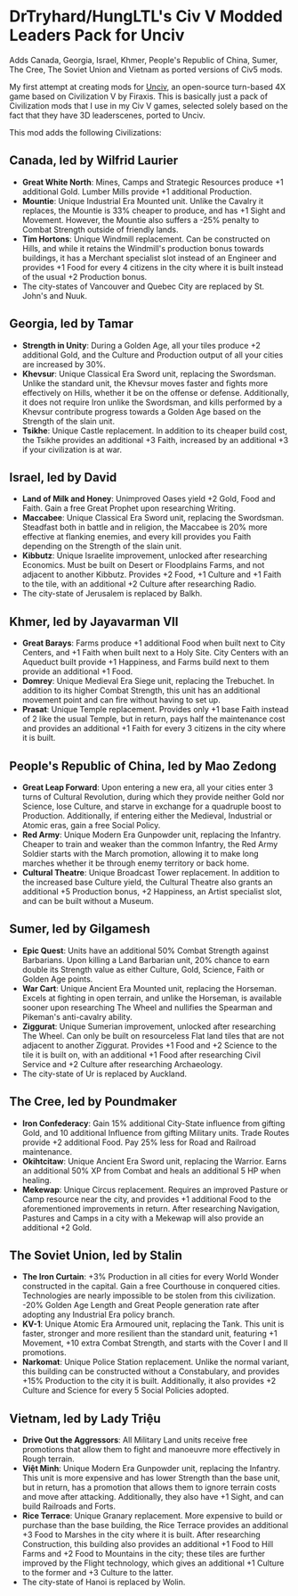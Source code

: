 # DrTryhard/HungLTL's Civ V Modded Leaders Pack for Unciv

Adds Canada, Georgia, Israel, Khmer, People's Republic of China, Sumer, The Cree, The Soviet Union and Vietnam as ported versions of Civ5 mods.

My first attempt at creating mods for [Unciv](https://github.com/yairm210/Unciv), an open-source turn-based 4X game based on Civilization V by Firaxis. This is basically just a pack of Civilization mods that I use in my Civ V games, selected solely based on the fact that they have 3D leaderscenes, ported to Unciv.

This mod adds the following Civilizations:

## Canada, led by Wilfrid Laurier
* **Great White North**: Mines, Camps and Strategic Resources produce +1 additional Gold. Lumber Mills provide +1 additional Production.
* **Mountie**: Unique Industrial Era Mounted unit. Unlike the Cavalry it replaces, the Mountie is 33% cheaper to produce, and has +1 Sight and Movement. However, the Mountie also suffers a -25% penalty to Combat Strength outside of friendly lands.
* **Tim Hortons**: Unique Windmill replacement. Can be constructed on Hills, and while it retains the Windmill's production bonus towards buildings, it has a Merchant specialist slot instead of an Engineer and provides +1 Food for every 4 citizens in the city where it is built instead of the usual +2 Production bonus.
* The city-states of Vancouver and Quebec City are replaced by St. John's and Nuuk.

## Georgia, led by Tamar
* **Strength in Unity**: During a Golden Age, all your tiles produce +2 additional Gold, and the Culture and Production output of all your cities are increased by 30%.
* **Khevsur**: Unique Classical Era Sword unit, replacing the Swordsman. Unlike the standard unit, the Khevsur moves faster and fights more effectively on Hills, whether it be on the offense or defense. Additionally, it does not require Iron unlike the Swordsman, and kills performed by a Khevsur contribute progress towards a Golden Age based on the Strength of the slain unit.
* **Tsikhe**: Unique Castle replacement. In addition to its cheaper build cost, the Tsikhe provides an additional +3 Faith, increased by an additional +3 if your civilization is at war.

## Israel, led by David
* **Land of Milk and Honey**: Unimproved Oases yield +2 Gold, Food and Faith. Gain a free Great Prophet upon researching Writing.
* **Maccabee**: Unique Classical Era Sword unit, replacing the Swordsman. Steadfast both in battle and in religion, the Maccabee is 20% more effective at flanking enemies, and every kill provides you Faith depending on the Strength of the slain unit.
* **Kibbutz**: Unique Israelite improvement, unlocked after researching Economics. Must be built on Desert or Floodplains Farms, and not adjacent to another Kibbutz. Provides +2 Food, +1 Culture and +1 Faith to the tile, with an additional +2 Culture after researching Radio.
* The city-state of Jerusalem is replaced by Balkh.

## Khmer, led by Jayavarman VII
* **Great Barays**: Farms produce +1 additional Food when built next to City Centers, and +1 Faith when built next to a Holy Site. City Centers with an Aqueduct built provide +1 Happiness, and Farms build next to them provide an additional +1 Food.
* **Domrey**: Unique Medieval Era Siege unit, replacing the Trebuchet. In addition to its higher Combat Strength, this unit has an additional movement point and can fire without having to set up.
* **Prasat**: Unique Temple replacement. Provides only +1 base Faith instead of 2 like the usual Temple, but in return, pays half the maintenance cost and provides an additional +1 Faith for every 3 citizens in the city where it is built.

## People's Republic of China, led by Mao Zedong
* **Great Leap Forward**: Upon entering a new era, all your cities enter 3 turns of Cultural Revolution, during which they provide neither Gold nor Science, lose Culture, and starve in exchange for a quadruple boost to Production. Additionally, if entering either the Medieval, Industrial or Atomic eras, gain a free Social Policy.
* **Red Army**: Unique Modern Era Gunpowder unit, replacing the Infantry. Cheaper to train and weaker than the common Infantry, the Red Army Soldier starts with the March promotion, allowing it to make long marches whether it be through enemy territory or back home.
* **Cultural Theatre**: Unique Broadcast Tower replacement. In addition to the increased base Culture yield, the Cultural Theatre also grants an additional +5 Production bonus, +2 Happiness, an Artist specialist slot, and can be built without a Museum.

## Sumer, led by Gilgamesh
* **Epic Quest**: Units have an additional 50% Combat Strength against Barbarians. Upon killing a Land Barbarian unit, 20% chance to earn double its Strength value as either Culture, Gold, Science, Faith or Golden Age points.
* **War Cart**: Unique Ancient Era Mounted unit, replacing the Horseman. Excels at fighting in open terrain, and unlike the Horseman, is available sooner upon researching The Wheel and nullifies the Spearman and Pikeman's anti-cavalry ability.
* **Ziggurat**: Unique Sumerian improvement, unlocked after researching The Wheel. Can only be built on resourceless Flat land tiles that are not adjacent to another Ziggurat. Provides +1 Food and +2 Science to the tile it is built on, with an additional +1 Food after researching Civil Service and +2 Culture after researching Archaeology.
* The city-state of Ur is replaced by Auckland.

## The Cree, led by Poundmaker
* **Iron Confederacy**: Gain 15% additional City-State influence from gifting Gold, and 10 additional Influence from gifting Military units. Trade Routes provide +2 additional Food. Pay 25% less for Road and Railroad maintenance.
* **Okihtcitaw**: Unique Ancient Era Sword unit, replacing the Warrior. Earns an additional 50% XP from Combat and heals an additional 5 HP when healing.
* **Mekewap**: Unique Circus replacement. Requires an improved Pasture or Camp resource near the city, and provides +1 additional Food to the aforementioned improvements in return. After researching Navigation, Pastures and Camps in a city with a Mekewap will also provide an additional +2 Gold.

## The Soviet Union, led by Stalin
* **The Iron Curtain**: +3% Production in all cities for every World Wonder constructed in the capital. Gain a free Courthouse in conquered cities. Technologies are nearly impossible to be stolen from this civilization. -20% Golden Age Length and Great People generation rate after adopting any Industrial Era policy branch.
* **KV-1**: Unique Atomic Era Armoured unit, replacing the Tank. This unit is faster, stronger and more resilient than the standard unit, featuring +1 Movement, +10 extra Combat Strength, and starts with the Cover I and II promotions.
* **Narkomat**: Unique Police Station replacement. Unlike the normal variant, this building can be constructed without a Constabulary, and provides +15% Production to the city it is built. Additionally, it also provides +2 Culture and Science for every 5 Social Policies adopted.

## Vietnam, led by Lady Triệu
* **Drive Out the Aggressors**: All Military Land units receive free promotions that allow them to fight and manoeuvre more effectively in Rough terrain.
* **Việt Minh**: Unique Modern Era Gunpowder unit, replacing the Infantry. This unit is more expensive and has lower Strength than the base unit, but in return, has a promotion that allows them to ignore terrain costs and move after attacking. Additionally, they also have +1 Sight, and can build Railroads and Forts.
* **Rice Terrace**: Unique Granary replacement. More expensive to build or purchase than the base building, the Rice Terrace provides an additional +3 Food to Marshes in the city where it is built. After researching Construction, this building also provides an additional +1 Food to Hill Farms and +2 Food to Mountains in the city; these tiles are further improved by the Flight technology, which gives an additional +1 Culture to the former and +3 Culture to the latter.
* The city-state of Hanoi is replaced by Wolin.